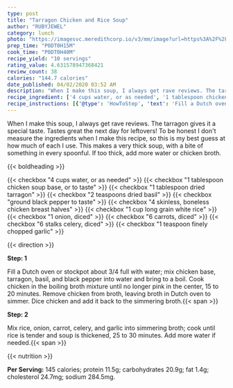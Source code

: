 ```yaml
---
type: post
title: "Tarragon Chicken and Rice Soup"
author: "RUBYJEWEL"
category: lunch
photo: "https://imagesvc.meredithcorp.io/v3/mm/image?url=https%3A%2F%2Fimages.media-allrecipes.com%2Fuserphotos%2F1135965.jpg"
prep_time: "P0DT0H15M"
cook_time: "P0DT0H40M"
recipe_yield: "10 servings"
rating_value: 4.631578947368421
review_count: 38
calories: "144.7 calories"
date_published: 04/02/2020 03:52 AM
description: "When I make this soup, I always get rave reviews. The tarragon gives it a special taste. Tastes great the next day for leftovers! To be honest I don't measure the ingredients when I make this recipe, so this is my best guess at how much of each I use. This makes a very thick soup, with a bite of something in every spoonful. If too thick, add more water or chicken broth."
recipe_ingredient: ['4 cups water, or as needed', '1 tablespoon chicken soup base, or to taste', '1 tablespoon dried tarragon', '2 teaspoons dried basil', 'ground black pepper to taste', '4 skinless, boneless chicken breast halves', '1 cup long grain white rice', '1 onion, diced', '6 carrots, diced', '6 stalks celery, diced', '1 teaspoon finely chopped garlic']
recipe_instructions: [{'@type': 'HowToStep', 'text': 'Fill a Dutch oven or stockpot about 3/4 full with water; mix chicken base, tarragon, basil, and black pepper into water and bring to a boil. Cook chicken in the boiling broth mixture until no longer pink in the center, 15 to 20 minutes. Remove chicken from broth, leaving broth in Dutch oven to simmer. Dice chicken and add it back to the simmering broth.\n'}, {'@type': 'HowToStep', 'text': 'Mix rice, onion, carrot, celery, and garlic into simmering broth; cook until rice is tender and soup is thickened, 25 to 30 minutes. Add more water if needed.\n'}]
---
```


When I make this soup, I always get rave reviews. The tarragon gives it a special taste. Tastes great the next day for leftovers! To be honest I don't measure the ingredients when I make this recipe, so this is my best guess at how much of each I use. This makes a very thick soup, with a bite of something in every spoonful. If too thick, add more water or chicken broth. 

{{< boldheading >}}

{{< checkbox "4 cups water, or as needed" >}}
{{< checkbox "1 tablespoon chicken soup base, or to taste" >}}
{{< checkbox "1 tablespoon dried tarragon" >}}
{{< checkbox "2 teaspoons dried basil" >}}
{{< checkbox "ground black pepper to taste" >}}
{{< checkbox "4  skinless, boneless chicken breast halves" >}}
{{< checkbox "1 cup long grain white rice" >}}
{{< checkbox "1  onion, diced" >}}
{{< checkbox "6  carrots, diced" >}}
{{< checkbox "6 stalks celery, diced" >}}
{{< checkbox "1 teaspoon finely chopped garlic" >}}


{{< direction >}}

**Step: 1**

Fill a Dutch oven or stockpot about 3/4 full with water; mix chicken base, tarragon, basil, and black pepper into water and bring to a boil. Cook chicken in the boiling broth mixture until no longer pink in the center, 15 to 20 minutes. Remove chicken from broth, leaving broth in Dutch oven to simmer. Dice chicken and add it back to the simmering broth.{{< span >}}

**Step: 2**

Mix rice, onion, carrot, celery, and garlic into simmering broth; cook until rice is tender and soup is thickened, 25 to 30 minutes. Add more water if needed.{{< span >}}

{{< nutrition >}}

**Per Serving:** 145 calories; protein 11.5g; carbohydrates 20.9g; fat 1.4g; cholesterol 24.7mg; sodium 284.5mg.